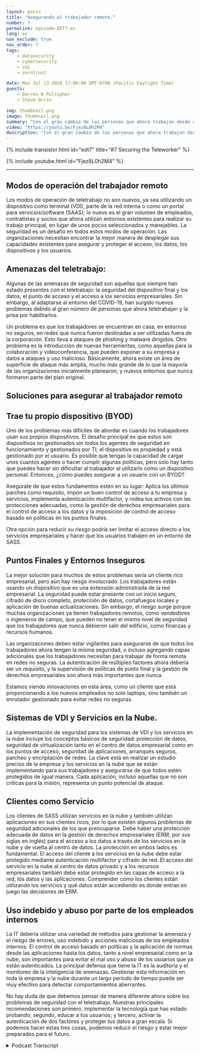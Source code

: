 ```yaml
---
layout: posts
title: "Asegurando al trabajador remoto."
number: 7
permalink: episode-EDT7-es
lang: es
nav_exclude: true
nav_order: 7
tags:
    - datasecurity
    - cybersecurity
    - vdi
    - zerotrust

date: Mon Jul 13 2020 17:00:00 GMT-0700 (Pacific Daylight Time)
guests:
    - Darren W Pulsipher
    - Steve Orrin

img: thumbnail.png
image: thumbnail.png
summary: "Con el gran cambio de las personas que ahora trabajan desde casa en lugar de la oficina, la seguridad es una preocupación creciente para muchas organizaciones de TI. En este episodio, Steve Orrin, CTO de Intel Federal, y Darren discuten las amenazas de seguridad y soluciones para ayudar a proteger a los trabajadores remotos y los centros de datos empresariales."
video: "https://youtu.be/Fjez8L0h2M4"
description: "Con el gran cambio de las personas que ahora trabajan desde casa en lugar de la oficina, la seguridad es una preocupación creciente para muchas organizaciones de TI. En este episodio, Steve Orrin, CTO de Intel Federal, y Darren discuten las amenazas de seguridad y soluciones para ayudar a proteger a los trabajadores remotos y los centros de datos empresariales."
---
```


<div>
{% include transistor.html id="edt7" title="#7 Securing the Teleworker" %}

{% include youtube.html id="Fjez8L0h2M4" %}
</div>

---

## Modos de operación del trabajador remoto

Los modos de operación de teletrabajo no son nuevos, ya sea utilizando un dispositivo como terminal (VDI), parte de la red interna o como un portal para servicios/software (SAAS); lo nuevo es el gran volumen de empleados, contratistas y socios que ahora utilizan entornos existentes para realizar su trabajo principal, en lugar de unos pocos seleccionados y manejables. La seguridad es un desafío en todos estos modos de operación. Las organizaciones necesitan encontrar la mejor manera de desplegar sus capacidades existentes para asegurar y proteger el acceso, los datos, los dispositivos y los usuarios.

## Amenazas del teletrabajo:

Algunas de las amenazas de seguridad son aquellas que siempre han estado presentes con el teletrabajo: la seguridad del dispositivo final y los datos, el punto de acceso y el acceso a los servicios empresariales. Sin embargo, al adaptarse al entorno del COVID-19, han surgido nuevos problemas debido al gran número de personas que ahora teletrabajan y la prisa por habilitarlos.

Un problema es que los trabajadores se encuentran en casa, en entornos no seguros, en redes que nunca fueron destinadas a ser utilizadas fuera de la corporación. Esto lleva a ataques de phishing y malware dirigidos. Otro problema es la introducción de nuevas herramientas, como aquellas para la colaboración y videoconferencia, que pueden exponer a su empresa y datos a ataques y uso malicioso. Básicamente, ahora existe un área de superficie de ataque más amplia, mucho más grande de lo que la mayoría de las organizaciones inicialmente planearon, y nuevos entornos que nunca formaron parte del plan original.

## Soluciones para asegurar al trabajador remoto

## Trae tu propio dispositivo (BYOD)

Uno de los problemas más difíciles de abordar es cuando los trabajadores usan sus propios dispositivos. El desafío principal es que estos son dispositivos no gestionados sin todos los agentes de seguridad en funcionamiento y gestionados por TI; el dispositivo es propiedad y está gestionado por el usuario. Es posible que tengas la capacidad de cargar unos cuantos agentes o hacer cumplir algunas políticas, pero solo hay tanto que puedes hacer sin dificultar al trabajador al utilizarlo como un dispositivo personal. Entonces, ¿cómo puedes asegurar a un usuario con un BYOD?

Asegúrate de que estos fundamentos estén en su lugar: Aplica los últimos parches como requisito, impón un buen control de acceso a tu empresa y servicios, implementa autenticación multifactor, y rodea tus activos con las protecciones adecuadas, como la gestión de derechos empresariales para el control de acceso a los datos y la imposición de control de acceso basado en políticas en los puntos finales.

Otra opción para reducir su riesgo podría ser limitar el acceso directo a los servicios empresariales y hacer que los usuarios trabajen en un entorno de SASS.

## Puntos Finales y Entornos Inseguros

La mejor solución para muchos de estos problemas sería un cliente rico empresarial, pero aún hay riesgo involucrado. Los trabajadores están usando un dispositivo que es una extensión administrada de la red empresarial. La seguridad puede estar presente con un inicio seguro, cifrado de disco completo, protección de datos, cortafuegos locales y aplicación de buenas actualizaciones. Sin embargo, el riesgo surge porque muchas organizaciones ya tienen trabajadores remotos, como vendedores o ingenieros de campo, que pueden no tener el mismo nivel de seguridad que los trabajadores que nunca debieron salir del edificio, como finanzas y recursos humanos.

Las organizaciones deben estar vigilantes para asegurarse de que todos los trabajadores ahora tengan la misma seguridad, o incluso agregando capas adicionales que los trabajadores necesitan para trabajar de forma remota en redes no seguras. La autenticación de múltiples factores ahora debería ser un requisito, y la supervisión de políticas de punto final y la gestión de derechos empresariales son ahora más importantes que nunca.

Estamos viendo innovaciones en esta área, como un cliente que está proporcionando a los nuevos empleados no solo laptops, sino también un enrutador gestionado para evitar redes no seguras.

## Sistemas de VDI y Servicios en la Nube.

La implementación de seguridad para los sistemas de VDI y los servicios en la nube incluye los conceptos básicos de seguridad: protección de datos, seguridad de virtualización tanto en el centro de datos empresarial como en los puntos de acceso, seguridad de aplicaciones, arranques seguros, parcheo y encriptación de redes. La clave está en realizar un estudio preciso de la empresa y los servicios en la nube que se están implementando para sus trabajadores y asegurarse de que todos estén protegidos de igual manera. Cada aplicación, incluso aquellas que no son críticas para la misión, representa un punto potencial de ataque.

## Clientes como Servicio

Los clientes de SASS utilizan servicios en la nube y también utilizan aplicaciones en sus clientes ricos, por lo que existen algunos problemas de seguridad adicionales de los que preocuparse. Debe haber una protección adecuada de datos en la gestión de derechos empresariales (ERM, por sus siglas en inglés) para el acceso a los datos a través de los servicios en la nube y de vuelta al centro de datos. La protección en ambos lados es fundamental. El acceso del cliente a los servicios en la nube debe estar protegido mediante autenticación multifactor y cifrado de red. El acceso del servicio en la nube al centro de datos privado y a los recursos empresariales también debe estar protegido en las capas de acceso a la red, los datos y las aplicaciones. Comprender cómo los clientes están utilizando los servicios y qué datos están accediendo es donde entran en juego las decisiones de ERM.

## Uso indebido y abuso por parte de los empleados internos

La IT debería utilizar una variedad de métodos para gestionar la amenaza y el riesgo de errores, uso indebido y acciones maliciosas de los empleados internos. El control de acceso basado en políticas y la aplicación de normas desde las aplicaciones hasta los datos, tanto a nivel empresarial como en la nube, son importantes para evitar el mal uso y abuso de los usuarios que ya están autenticados. La principal defensa que tiene la IT es la auditoría y el monitoreo de la inteligencia de amenazas. Gestionar esta información en toda la empresa y la nube durante un largo período de tiempo puede ser muy efectivo para detectar comportamientos aberrantes.

No hay duda de que debemos pensar de manera diferente ahora sobre los problemas de seguridad con el teletrabajo. Nuestras principales recomendaciones son primero, implementar la tecnología que has estado probando; segundo, educar a tus usuarios; y tercero, activar la autenticación de dos factores y proteger tus datos a gran escala. Si podemos hacer estas tres cosas, podemos reducir el riesgo y estar mejor preparados para el futuro.



<details>
<summary> Podcast Transcript </summary>

<p></p>

</details>
